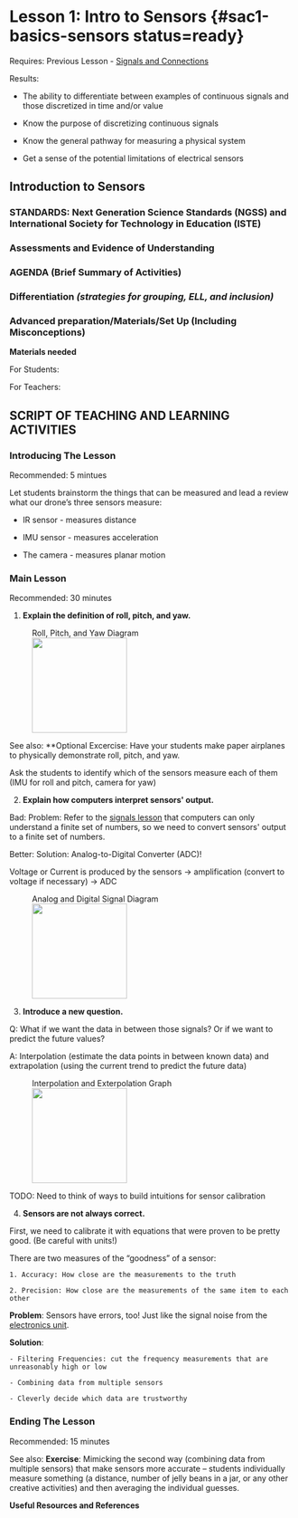 # Lesson 1: Intro to Sensors {#sac1-basics-sensors status=ready}

<div class='requirements' markdown='1'>

Requires: Previous Lesson - [Signals and Connections](https://docs.duckietown.org/daffy/downloads/duckiesky_high_school/docs-duckiesky_high_school/branch/daffy-develop/doc-duckiesky_high_school/out/electronics_circuitry_signals.html)


Results: 

- The ability to differentiate between examples of continuous signals and those discretized in time and/or value 

- Know the purpose of discretizing continuous signals

- Know the general pathway for measuring a physical system 

- Get a sense of the potential limitations of electrical sensors


</div>

## Introduction to Sensors


### STANDARDS: Next Generation Science Standards (NGSS) and International Society for Technology in Education (ISTE)



### Assessments and Evidence of Understanding


### AGENDA (Brief Summary of Activities)


### Differentiation _(strategies for grouping, ELL, and inclusion)_


### Advanced preparation/Materials/Set Up (Including Misconceptions)

**Materials needed**

For Students:

For Teachers:


## SCRIPT OF TEACHING AND LEARNING ACTIVITIES


### Introducing The Lesson

Recommended: 5 mintues 

Let students brainstorm the things that can be measured and lead a review what our drone’s three sensors measure: 

- IR sensor - measures distance

- IMU sensor - measures acceleration 

- The camera - measures planar motion


### Main Lesson

Recommended: 30 minutes 

1. **Explain the definition of roll, pitch, and yaw.**

<figure>
    <figcaption>Roll, Pitch, and Yaw Diagram</figcaption>
    <img style='width:12em' src="https://upload.wikimedia.org/wikipedia/commons/thumb/0/04/Flight_dynamics_with_text_ortho.svg/1200px-Flight_dynamics_with_text_ortho.svg.png"/>
</figure>

See also: **Optional Excercise: Have your students make paper airplanes to physically demonstrate roll, pitch, and yaw. 


Ask the students to identify which of the sensors measure each of them (IMU for roll and pitch, camera for yaw)

2. **Explain how computers interpret sensors' output.** 

Bad: Problem: Refer to the [signals lesson](https://docs.duckietown.org/daffy/downloads/duckiesky_high_school/docs-duckiesky_high_school/branch/daffy-develop/doc-duckiesky_high_school/out/electronics_circuitry_signals.html) that computers can only understand a finite set of numbers, so we need to convert sensors' output to a finite set of numbers. 

Better: Solution: Analog-to-Digital Converter (ADC)!

<div class='requirements' markdown="1">

Voltage or Current is produced by the sensors -> amplification (convert to voltage if necessary) -> ADC

</div> 

<figure>
    <figcaption>Analog and Digital Signal Diagram</figcaption>
    <img style='width:12em' src="https://www.allaboutcircuits.com/uploads/articles/An-Introduction-to-Digital-Signal-Processing-(1).png"/>
</figure>

3. **Introduce a new question.** 

Q: What if we want the data in between those signals? Or if we want to predict the future values?

A: Interpolation (estimate the data points in between known data) and extrapolation (using the current trend to predict the future data)

<figure>
    <figcaption>Interpolation and Exterpolation Graph</figcaption>
    <img style='width:12em' src="https://storage.ning.com/topology/rest/1.0/file/get/2656751898?profile=original"/>
</figure>

TODO: Need to think of ways to build intuitions for sensor calibration

4. **Sensors are not always correct.**

First, we need to calibrate it with equations that were proven to be pretty good. (Be careful with units!)

There are two measures of the “goodness” of a sensor: 

    1. Accuracy: How close are the measurements to the truth

    2. Precision: How close are the measurements of the same item to each other 

<!-- could put in graph about accuracy and precision-->

**Problem**: Sensors have errors, too! Just like the signal noise from the [electronics unit](https://docs.duckietown.org/daffy/downloads/duckiesky_high_school/docs-duckiesky_high_school/branch/daffy-develop/doc-duckiesky_high_school/out/electronics_circuitry_signals.html).

**Solution**: 

    - Filtering Frequencies: cut the frequency measurements that are unreasonably high or low

    - Combining data from multiple sensors

    - Cleverly decide which data are trustworthy


### Ending The Lesson

Recommended: 15 minutes 

See also: **Exercise**: Mimicking the second way (combining data from multiple sensors) that make sensors more accurate – students individually measure something (a distance, number of jelly beans in a jar, or any other creative activities) and then averaging the individual guesses.  


**Useful Resources and References**

